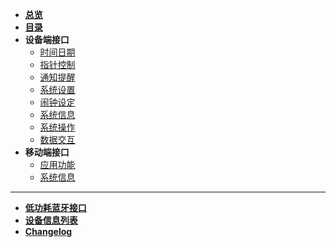 <!-- _sidebar.md -->


* [**总览**](docs/classC/classC.md)
* [**目录**](docs/classC/index.md)
* **设备端接口**
  * [时间日期](docs/classC/timedate.md)
  * [指针控制](docs/classC/hand.md)
  * [通知提醒](docs/classC/notify.md)
  * [系统设置](docs/classC/syssetting.md)
  * [闹钟设定](docs/classC/alarm.md)
  * [系统信息](docs/classC/sysinfo.md)
  * [系统操作](docs/classC/sysctrl.md)
  * [数据交互](docs/classC/data.md)
* **移动端接口**
  * [应用功能](docs/classC/m_func.md)
  * [系统信息](docs/classC/m_info.md)
--- 
* [**低功耗蓝牙接口**](docs/classC/bt.md)
* [**设备信息列表**](docs/classC/devices.md)
* [**Changelog**](docs/classC/changelog.md)
